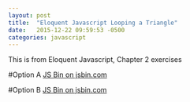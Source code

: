 ```yaml
---
layout: post
title:  "Eloquent Javascript Looping a Triangle"
date:   2015-12-22 09:59:53 -0500
categories: javascript
---
```


This is from Eloquent Javascript, Chapter 2 exercises

#Option A
<a class="jsbin-embed" href="http://jsbin.com/hivevirufe/embed?js,console">JS Bin on jsbin.com</a><script src="http://static.jsbin.com/js/embed.min.js?3.35.5"></script>

#Option B
<a class="jsbin-embed" href="http://jsbin.com/luduvofiki/embed?js,console">JS Bin on jsbin.com</a><script src="http://static.jsbin.com/js/embed.min.js?3.35.5"></script>
